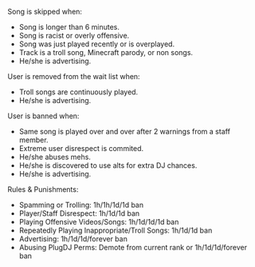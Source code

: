 Song is skipped when:
* Song is longer than 6 minutes.
* Song is racist or overly offensive.
* Song was just played recently or is overplayed.
* Track is a troll song, Minecraft parody, or non songs.
* He/she is advertising.

User is removed from the wait list when:
* Troll songs are continuously played.
* He/she is advertising.

User is banned when:
* Same song is played over and over after 2 warnings from a staff member.
* Extreme user disrespect is commited.
* He/she abuses mehs.
* He/she is discovered to use alts for extra DJ chances.
* He/she is advertising.

Rules & Punishments:
* Spamming or Trolling: 1h/1h/1d/1d ban
* Player/Staff Disrespect: 1h/1d/1d ban
* Playing Offensive Videos/Songs: 1h/1d/1d/1d ban
* Repeatedly Playing Inappropriate/Troll Songs: 1h/1d/1d ban
* Advertising: 1h/1d/1d/forever ban
* Abusing PlugDJ Perms: Demote from current rank or 1h/1d/1d/forever ban
